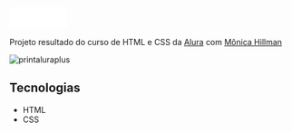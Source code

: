 ![alura plus](https://github.com/BVin7/aluraplus-curso/blob/main/img/Logo.png)

Projeto resultado do curso de HTML e CSS da [Alura](https://www.alura.com.br/) com [Mônica Hillman](https://github.com/MonicaHillman)

![printaluraplus](https://user-images.githubusercontent.com/104274422/198898792-0888b98e-9331-4544-86f4-af17d01baa89.png)

## Tecnologias
- HTML
- CSS
